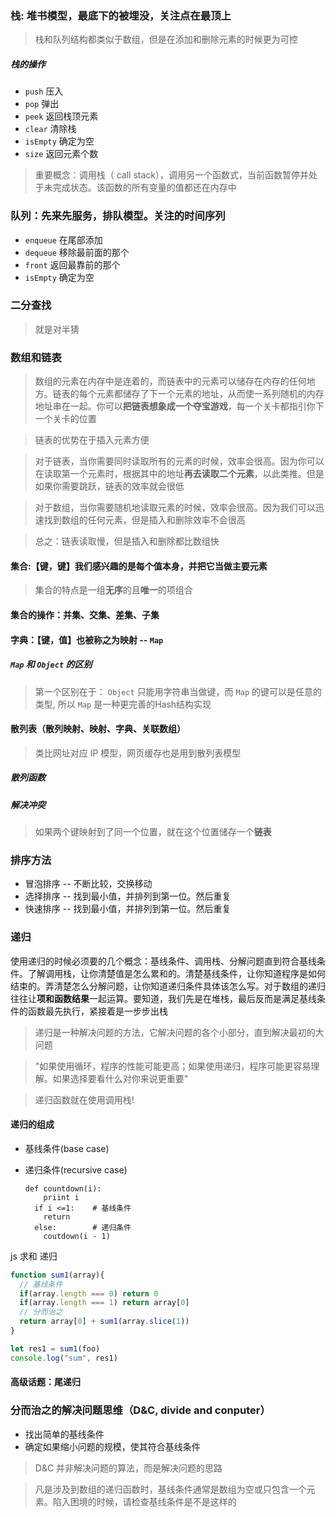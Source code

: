 ### 栈: 堆书模型，最底下的被埋没，关注点在最顶上

> 栈和队列结构都类似于数组，但是在添加和删除元素的时候更为可控

##### 栈的操作

- `push` 压入
- `pop` 弹出
- `peek` 返回栈顶元素
- `clear` 清除栈
- `isEmpty` 确定为空
- `size` 返回元素个数

> 重要概念：调用栈（ call stack），调用另一个函数式，当前函数暂停并处于未完成状态。该函数的所有变量的值都还在内存中

### 队列：先来先服务，排队模型。关注的时间序列

- `enqueue` 在尾部添加
- `dequeue` 移除最前面的那个
- `front` 返回最靠前的那个
- `isEmpty` 确定为空

### 二分查找

> 就是对半猜

### 数组和链表

> 数组的元素在内存中是连着的，而链表中的元素可以储存在内存的任何地方。链表的每个元素都储存了下一个元素的地址，从而使一系列随机的内存地址串在一起。你可以**把链表想象成一个夺宝游戏**，每一个关卡都指引你下一个关卡的位置

> 链表的优势在于插入元素方便

> 对于链表，当你需要同时读取所有的元素的时候，效率会很高。因为你可以在读取第一个元素时，根据其中的地址**再去读取二个元素**，以此类推。但是如果你需要跳跃，链表的效率就会很低

> 对于数组，当你需要随机地读取元素的时候，效率会很高。因为我们可以迅速找到数组的任何元素，但是插入和删除效率不会很高

> 总之：链表读取慢，但是插入和删除都比数组快

#### 集合:【键，键】我们感兴趣的是每个值本身，并把它当做主要元素

> 集合的特点是一组**无序**的且**唯一**的项组合

#### 集合的操作：并集、交集、差集、子集

#### 字典：【键，值】也被称之为映射 -- `Map`

##### `Map` 和 `Object` 的区别

> 第一个区别在于： `Object` 只能用字符串当做键，而 `Map` 的键可以是任意的类型, 所以 `Map` 是一种更完善的Hash结构实现

#### 散列表（散列映射、映射、字典、关联数组）

> 类比网址对应 IP 模型，网页缓存也是用到散列表模型

##### 散列函数

##### 解决冲突

> 如果两个键映射到了同一个位置，就在这个位置储存一个**链表**

### 排序方法

- 冒泡排序 -- 不断比较，交换移动
- 选择排序 -- 找到最小值，并排列到第一位。然后重复
- 快速排序 -- 找到最小值，并排列到第一位。然后重复

### 递归

使用递归的时候必须要的几个概念：基线条件、调用栈、分解问题直到符合基线条件。了解调用栈，让你清楚值是怎么累和的。清楚基线条件，让你知道程序是如何结束的。弄清楚怎么分解问题，让你知道递归条件具体该怎么写。对于数组的递归往往让**项和函数结果**一起运算。要知道，我们先是在堆栈，最后反而是满足基线条件的函数最先执行，紧接着是一步步出栈

> 递归是一种解决问题的方法，它解决问题的各个小部分，直到解决最初的大问题

> "如果使用循环，程序的性能可能更高；如果使用递归，程序可能更容易理解。如果选择要看什么对你来说更重要"

> 递归函数就在使用调用栈!

#### 递归的组成

- 基线条件(base case)
- 递归条件(recursive case)

  ```
  def countdown(i):
      priint i
    if i <=1:    # 基线条件
      return
    else:        # 递归条件
      coutdown(i - 1)
  ```

js 求和 递归

  ```javascript
  function sum1(array){
    // 基线条件
    if(array.length === 0) return 0
    if(array.length === 1) return array[0]
    // 分而治之
    return array[0] + sum1(array.slice(1))
}

let res1 = sum1(foo)
console.log("sum", res1)
```

#### 高级话题：尾递归

> 

### 分而治之的解决问题思维（D&C, divide and conputer）

- 找出简单的基线条件
- 确定如果缩小问题的规模，使其符合基线条件

> D&C 并非解决问题的算法，而是解决问题的思路

> 凡是涉及到数组的递归函数时，基线条件通常是数组为空或只包含一个元素。陷入困境的时候，请检查基线条件是不是这样的
